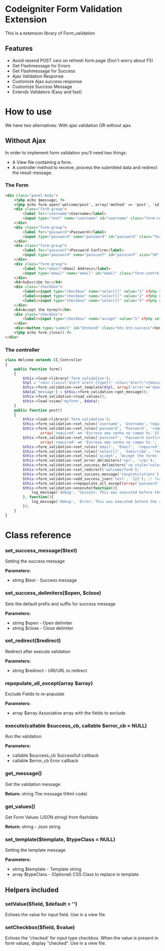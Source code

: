 # Codeigniter Form Validation Extension
This is a extension library of Form_validation
## Features
* Avoid resend POST vars on refresh form page (Don't worry about F5)
* Get Flashmessage for Errors
* Get Flashmessage for Success
* Ajax Validation Response
* Customize Ajax success response
* Customize Success Message
* Extends Validators (Easy and fast)

# How to use
We have two alternatives: With ajax validation OR without ajax
## Without Ajax
In order to implement form validation you’ll need two things:
* A View file containing a form.
* A controller method to receive, process the submitted data and redirect the result message.
### The Form
```html
<div class="panel-body">
    <?php echo $message; ?>
    <?php echo form_open('welcome/post', array('method' => 'post', 'id' => 'frmCadastro')); ?>
    <div class="form-group">
        <label for="username">Username</label>
        <input type="text" name="username" id="username" class="form-control" size="50" value="<?php setValue('username') ?>">
    </div>
    <div class="form-group">
        <label for="password">Password</label>
        <input type="password" name="password" id="password" class="form-control" size="50">
    </div>
    <div class="form-group">
        <label for="passconf">Password Confirm</label>
        <input type="password" name="passconf" id="passconf" size="50" class="form-control">
    </div>
    <div class="form-group">
        <label for="email">Email Address</label>
        <input type="email" name="email" id="email" class="form-control" size="50" value="<?php setValue('email') ?>">
    </div>
    <h4>Subscribe to:</h4>
    <div class="checkbox">
        <label><input type="checkbox" name="select[]" value="1" <?php setCheckbox('select', '1') ?>> Newsletter</label>
        <label><input type="checkbox" name="select[]" value="2" <?php setCheckbox('select', '2') ?>> Promotions</label>
        <label><input type="checkbox" name="select[]" value="3" <?php setCheckbox('select', '3') ?>> Free stuff</label>
    </div>
    <h4>Accept the terms?</h4>
    <div class="checkbox">
        <label><input type="checkbox" name="accept" value="1" <?php setCheckbox('accept', '1') ?>> I accept</label>
    </div>
    <div><button type="submit" id="btnSend" class="btn btn-success">Send</button></div>
    <?php echo form_close() ?>
</div>
```
### The controller

```php
class Welcome extends CI_Controller
{
    public function form()
    {
        $this->load->library('form_validation');
        $tpl = "<div class=\"alert alert-{type}\" role=\"alert\">{message}</div>";
        $this->form_validation->set_template($tpl, array('error'=>'danger'));
        $data['message'] = $this->form_validation->get_message();
        $this->form_validation->load_values();
        $this->load->view('myform', $data);
    }
    public function post()
    {
        $this->load->library('form_validation');
        $this->form_validation->set_rules('username', 'Username','required');
        $this->form_validation->set_rules('password', 'Password', 'required',
                array('required' => 'Escreva uma senha no campo %s.'));
        $this->form_validation->set_rules('passconf', 'Password Confirmation', 'required|matches[password]', 
                array('required' => 'Escreva uma senha no campo %s.', 'matches'=>'Password não coincide'));
        $this->form_validation->set_rules('email', 'Email', 'required');
        $this->form_validation->set_rules('select[]', 'Subscribe', 'required');
        $this->form_validation->set_rules('accept', 'Accept the terms', 'required');
        $this->form_validation->set_error_delimiters('<p>', '</p>');
        $this->form_validation->set_success_delimiters('<p style="color: green">', '</p>');
        $this->form_validation->set_redirect('welcome/form');
        $this->form_validation->set_success_message('Congratulations');
        $this->form_validation->add_success_json('test', '123'); // for ajax request
        $this->form_validation->repopulate_all_except(array('password', 'passconf'));
        $this->form_validation->execute(function(){ 
            log_message('debug', "Success: This was executed before the redirect (or before the response ajax)");
        }, function(){
            log_message('debug', 'Error: This was executed before the redirect (or before the response ajax)');
        });
    }
}
```

# Class reference
### set_success_message($text)
Setting the success message

**Parameters:**

* string $text - Success message
### set_success_delimiters($open, $close)
Sets the default prefix and suffix for success message

**Parameters:**

* string $open - Open delimiter
* string $close - Close delimiter

### set_redirect($redirect)
Redirect after execute validation

**Parameters:**

* string $redirect - URI/URL to redirect

### repopulate_all_except(array $array)
Exclude Fields to re-populate

**Parameters:**

* array $array Associative array with the fields to exclude

### execute(callable $success_cb, callable $error_cb = NULL)
Run the validation

**Parameters:**

* callable $success_cb Successfull callback
* callable $error_cb Error callback


### get_message()
Get the validation message

**Return:** string The message (Html code)
### get_values()
Get Form Values (JSON string) from flashdata

**Return:** string - Json string
### set_template($template, $typeClass = NULL)
Setting the template message

**Parameters:**

* string $template - Template string
* array $typeClass - (Optional) CSS Class to replace in template

## Helpers included
### setValue($field, $default = '')
Echoes the value for input field. Use in a view file. 
### setCheckbox($field, $value)
Echoes the 'checked' for input type checkbox. When the value is present in form values, display "checked". Use in a view file. 
